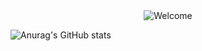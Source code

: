 <div align="center">
<img src="https://github.com/fnky/fnky/raw/fnky/img/welcome-fire.gif" alt="Welcome" align="center">
</div>

![Anurag's GitHub stats](https://github-readme-stats.vercel.app/api?username=Yellowtoast&theme=swift&show_icons=true)
<!-- ![ex_screenshot](./banner_new2.png) -->
